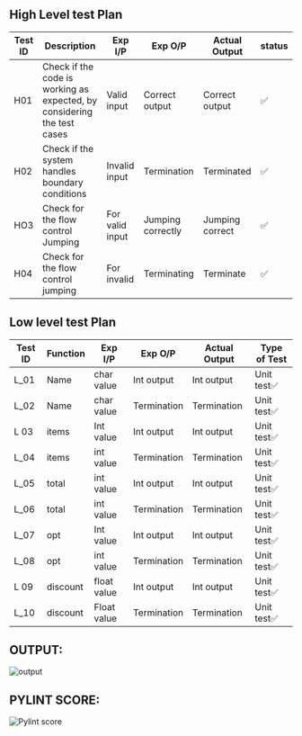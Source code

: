 ## High Level test Plan


|Test ID| Description| Exp I/P| Exp O/P| Actual Output|status|
|------|------|------|------|-------|------|
|H01| Check if the code is working as expected, by considering the test cases| Valid input| Correct output| Correct output|✅|
|H02| Check if the system handles boundary conditions| Invalid input|Termination| Terminated|✅|
|HO3| Check for the flow control Jumping| For valid input| Jumping correctly| Jumping correct|✅|
|H04| Check for the flow control jumping| For invalid| Terminating| Terminate|✅|

## Low level test Plan


|Test ID|Function|Exp I/P|Exp O/P|Actual Output|Type of Test|
|------|--------|--------|--------|--------|--------|
|L_01|Name |char value|Int output|Int output|Unit test✅|
|L_02|Name|char value|Termination|Termination|Unit test✅|
|L 03|items|Int value|Int output|Int output|Unit test✅|
|L_04|items|int value|Termination|Termination|Unit test✅|
|L_05|total|int value|Int output|Int output|Unit test✅|
|L_06|total|int value|Termination|Termination|Unit test✅|
|L_07|opt|Int value|Int output|Int output|Unit test✅|
|L_08|opt|int value|Termination|Termination|Unit test✅|
|L 09|discount|float value|Int output|Int output|Unit test✅|
|L_10|discount|Float value|Termination|Termination|Unit test✅|

## OUTPUT:

![output](https://user-images.githubusercontent.com/87801737/161249039-92e4943f-32b4-4849-87fd-f52ab9cc7dd7.png)

## PYLINT SCORE:

![Pylint score](https://user-images.githubusercontent.com/87801737/161414111-32f0dba6-c18c-4bf4-9ad2-5be8543b66eb.png)
